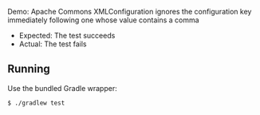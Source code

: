 Demo: Apache Commons XMLConfiguration ignores the configuration key immediately following one whose value contains a comma

- Expected: The test succeeds
- Actual: The test fails


Running
---

Use the bundled Gradle wrapper:

    $ ./gradlew test
